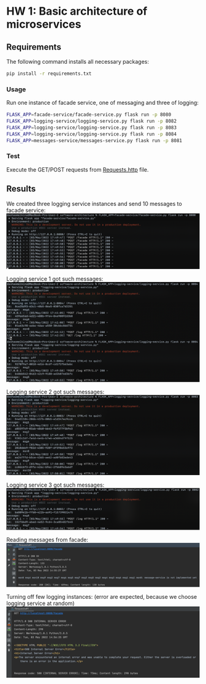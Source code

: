 # HW 1: Basic architecture of microservices

## Requirements
The following command installs all necessary packages:
```bash
pip install -r requirements.txt
```

### Usage
Run one instance of facade service, one of messaging and three of logging:
```bash
FLASK_APP=facade-service/facade-service.py flask run -p 8080
FLASK_APP=logging-service/logging-service.py flask run -p 8082
FLASK_APP=logging-service/logging-service.py flask run -p 8083
FLASK_APP=logging-service/logging-service.py flask run -p 8084
FLASK_APP=messages-service/messages-service.py flask run -p 8081
```

### Test
Execute the GET/POST requests from [Requests.http](https://github.com/romanyshyn-natalia/software-architecture/blob/micro_basics/facade-service/Requests.http) file.

## Results
We created three logging service instances and send 10 messages to facade service:
![](images/posting_to_facade.png)

Logging service 1 got such messages:
![](images/logging1.png)

Logging service 2 got such messages:
![](images/logging2.png)

Logging service 3 got such messages:
![](images/logging3.png)

Reading messages from facade:
![](images/reading.png)

Turning off few logging instances: (error are expected, because we choose logging service at random)
![](images/error.png)